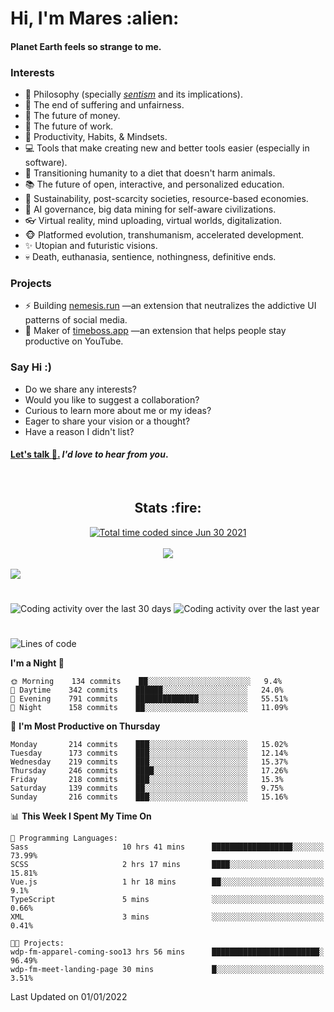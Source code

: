 <h1>Hi, I'm Mares :alien:</h1>

#### Planet Earth feels so strange to me.

### **Interests**

- 🌊 Philosophy (specially [_sentism_][sentismmedium] and its implications).
- 🎯 The end of suffering and unfairness.
- 💸 The future of money.
- 💼 The future of work.
- 🧠 Productivity, Habits, & Mindsets.
- 💻 Tools that make creating new and better tools easier (especially in software).
- 🥗 Transitioning humanity to a diet that doesn't harm animals.
- 📚 The future of open, interactive, and personalized education.
- 🌱 Sustainability, post-scarcity societies, resource-based economies.
- 🤖 AI governance, big data mining for self-aware civilizations.
- 👓 Virtual reality, mind uploading, virtual worlds, digitalization.
- 🐵 Platformed evolution, transhumanism, accelerated development.
- ✨ Utopian and futuristic visions.
- 💀 Death, euthanasia, sentience, nothingness, definitive ends.


### **Projects**

- ⚡ Building [nemesis.run](https://nemesis.run) —an extension that neutralizes the addictive UI patterns of social media.
- 💎 Maker of [timeboss.app](https://timeboss.app) —an extension that helps people stay productive on YouTube.


### **Say Hi :)**

- Do we share any interests?
- Would you like to suggest a collaboration?
- Curious to learn more about me or my ideas?
- Eager to share your vision or a thought?
- Have a reason I didn't list?

#### [Let's talk :wave:.](mailto:mareszhar@gmail.com) _I'd love to hear from you_.

[sentismmedium]: https://medium.com/@mareszhar/born-a-prisoner-a-reflection-about-life-its-struggles-and-a-plan-to-escape-d8566ce9b026

<br>

<h2 align="center">Stats :fire:</h2>

<div align="center">
  <a href="https://wakatime.com/@cfdc0e0d-4860-4b62-9ff0-cb659185525e">
    <img src="https://wakatime.com/badge/user/cfdc0e0d-4860-4b62-9ff0-cb659185525e.svg" alt="Total time coded since Jun 30 2021" />
  </a>
</div>

<br>

<div align="center">
  <img src="https://github-readme-streak-stats.herokuapp.com?user=mareszhar&theme=black-ice&hide_border=true&stroke=FFFFFF15&ring=DF8FFE&fire=DF8FFE&currStreakLabel=DF8FFE&background=1A232A&currStreakNum=86FFAB&dates=B1AAB3FF">
</div>

<!-- Add or remove this: &dates=B1AAB3FF at the end of the streak stats URL if they get bugged and aren't updating -->

<br>

<img src="https://activity-graph.herokuapp.com/graph?username=mareszhar&theme=nord&bg_color=00000000&color=979797&line=DF8FFE&point=00000000&area=true&hide_border=true">

<br>

<h1></h1>

<img src="https://wakatime.com/share/@mares/5df0ff02-9c79-41b4-b540-51dc9c65a57b.svg" alt="Coding activity over the last 30 days" />
<img src="https://wakatime.com/share/@mares/ea89ba71-f374-40af-930c-e0655909fe37.svg" alt="Coding activity over the last year" />

<h1></h1>

<!--START_SECTION:waka-->
![Lines of code](https://img.shields.io/badge/From%20Hello%20World%20I%27ve%20Written-124%20Thousand%20lines%20of%20code-blue)

**I'm a Night 🦉** 

```text
🌞 Morning    134 commits    ██░░░░░░░░░░░░░░░░░░░░░░░   9.4% 
🌆 Daytime    342 commits    ██████░░░░░░░░░░░░░░░░░░░   24.0% 
🌃 Evening    791 commits    ██████████████░░░░░░░░░░░   55.51% 
🌙 Night      158 commits    ██░░░░░░░░░░░░░░░░░░░░░░░   11.09%

```
📅 **I'm Most Productive on Thursday** 

```text
Monday       214 commits    ███░░░░░░░░░░░░░░░░░░░░░░   15.02% 
Tuesday      173 commits    ███░░░░░░░░░░░░░░░░░░░░░░   12.14% 
Wednesday    219 commits    ███░░░░░░░░░░░░░░░░░░░░░░   15.37% 
Thursday     246 commits    ████░░░░░░░░░░░░░░░░░░░░░   17.26% 
Friday       218 commits    ███░░░░░░░░░░░░░░░░░░░░░░   15.3% 
Saturday     139 commits    ██░░░░░░░░░░░░░░░░░░░░░░░   9.75% 
Sunday       216 commits    ███░░░░░░░░░░░░░░░░░░░░░░   15.16%

```


📊 **This Week I Spent My Time On** 

```text
💬 Programming Languages: 
Sass                     10 hrs 41 mins      ██████████████████░░░░░░░   73.99% 
SCSS                     2 hrs 17 mins       ████░░░░░░░░░░░░░░░░░░░░░   15.81% 
Vue.js                   1 hr 18 mins        ██░░░░░░░░░░░░░░░░░░░░░░░   9.1% 
TypeScript               5 mins              ░░░░░░░░░░░░░░░░░░░░░░░░░   0.66% 
XML                      3 mins              ░░░░░░░░░░░░░░░░░░░░░░░░░   0.41%

🐱‍💻 Projects: 
wdp-fm-apparel-coming-soo13 hrs 56 mins      ████████████████████████░   96.49% 
wdp-fm-meet-landing-page 30 mins             █░░░░░░░░░░░░░░░░░░░░░░░░   3.51%

```


 Last Updated on 01/01/2022
<!--END_SECTION:waka-->
